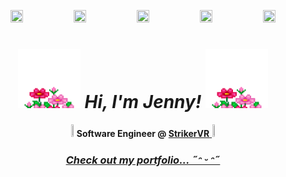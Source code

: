 <p align="center">
    <img src="https://i.pinimg.com/1200x/3d/c8/3e/3dc83e225d8bad2e94a2e31eb4a47fc5.jpg" width="20%" height="20%"><img src="https://i.pinimg.com/1200x/fc/98/de/fc98deea932793497bfd2b5370295f50.jpg" width="20%" height="20%"><img src="https://i.pinimg.com/1200x/eb/28/66/eb2866749b24ec93c2b875096296a14c.jpg" width="20%" height="20%"><img src="https://i.pinimg.com/1200x/5d/dd/1a/5ddd1a233305c8b5db208f7b9dcad6cd.jpg" width="20%" height="20%"><img src="https://i.pinimg.com/1200x/59/5d/ed/595ded7b1ae12764851ca750ef86fc7b.jpg" width="20%" height="20%">
</p>

<h1 align="center"><i><img src="/images/flower-bubles.gif" width=100 height=95> Hi, I'm Jenny! <img src="/images/flower-bubles.gif" width=100 height=95></i></h1>

<p align="center">
    <img src="https://encrypted-tbn0.gstatic.com/images?q=tbn:ANd9GcR1F1UEw6ipLrM4dA8iN7HzCiWXD0jIHLmjTQ&s" height="1.2%" width="1.2%"> <b>Software Engineer @ </b><a href="https://github.com/StrikerVirtualRecoil"><b> StrikerVR</b> </a><img src="https://encrypted-tbn0.gstatic.com/images?q=tbn:ANd9GcR1F1UEw6ipLrM4dA8iN7HzCiWXD0jIHLmjTQ&s" height="1.2%" width="1.2%"><br>

<h3 align="center"><a href="http://jenspi.github.io"><i>Check out my portfolio...  ˶ᵔ ᵕ ᵔ˶ </i></h3></a>

<!-- Skills -->
<!--
<details>
    <summary>
      <h3 align="center">Skills</h3>
    </summary>
      <p align="left">
        <a href="https://skillicons.dev">
          <p><strong>Front End:</strong></p>
            <img src="https://skillicons.dev/icons?i=css,html,js,npm,react&perline=10" />
          <p><strong>Back End & Frameworks:</strong></p>
            <img src="https://skillicons.dev/icons?i=aws,azure,c,java,py"/>
          <p><strong>Collaboration:</strong></p>
            <img src="https://skillicons.dev/icons?i=discord,git,github,gitlab,notion"/>
          <p><strong>Game Development:</strong></p>
            <img src="https://skillicons.dev/icons?i=blender,cs,unity,unreal"/>
          <p><strong>Miscellaneous:</strong></p>
            <img src="https://skillicons.dev/icons?i=bots,eclipse,figma,linux,powershell,pycharm,ubuntu,vscode,windows,apple"/>
        </a>
      </p>
</details>
-->

<!--<p align="center"><img src="/images/flowers.gif" height=232 width=400></p>-->
